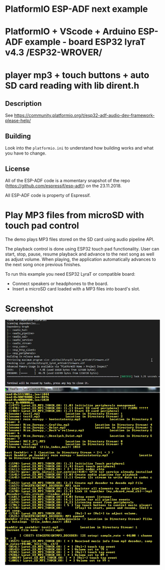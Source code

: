 # PlatformIO ESP-ADF next example
# PlatformIO + VScode + Arduino ESP-ADF example - board ESP32 lyraT v4.3 /ESP32-WROVER/
# player mp3 + touch buttons + auto SD card reading with lib dirent.h 

## Description

See https://community.platformio.org/t/esp32-adf-audio-dev-framework-please-help/

## Building

Look into the `platformio.ini` to understand how building works and what you have to change.

## License 

All of the ESP-ADF code is a momentary snapshot of the repo (https://github.com/espressif/esp-adf/) on the
23.11.2018.

All ESP-ADF code is property of Espressif.


# Play MP3 files from microSD with touch pad control 

The demo plays MP3 files stored on the SD card using audio pipeline API.

The playback control is done using ESP32 touch pad functionality. User can start, stop, pause, resume playback and advance to the next song as well as adjust volume. When playing, the application automatically advances to the next song once previous finishes.

To run this example you need ESP32 LyraT or compatible board:

- Connect speakers or headphones to the board. 
- Insert a microSD card loaded with a MP3 files into board's slot.

# Screenshot
![Screenshot](artCode_doc/esp32_lyrat_audio_platformio_arduino.jpg)
![Screenshot](artCode_doc/log.jpg)
